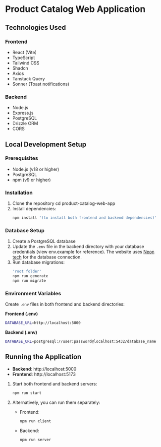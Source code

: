 

# Product Catalog Web Application

## Technologies Used

### Frontend

- React (Vite)
- TypeScript
- Tailwind CSS
- Shadcn
- Axios
- Tanstack Query
- Sonner (Toast notifications)

### Backend

- Node.js
- Express.js
- PostgreSQL
- Drizzle ORM
- CORS

## Local Development Setup

### Prerequisites

- Node.js (v18 or higher)
- PostgreSQL
- npm (v9 or higher)



### Installation

1. Clone the repository cd product-catalog-web-app
2. Install dependencies:
   ```bash
   npm install '(to install both frontend and backend dependencies)'
   ```

### Database Setup

1. Create a PostgreSQL database
2. Update the `.env` file in the backend directory with your database credentials (view env.example for reference). The website uses [Neon tech](https://neon.tech) for the database connection.
3. Run database migrations:
   ```bash
   'root folder'
   npm run generate
   npm run migrate
   ```

### Environment Variables

Create `.env` files in both frontend and backend directories:

**Frontend (.env)**

```bash
DATABASE_URL=http://localhost:5000
```

**Backend (.env)**

```bash
DATABASE_URL=postgresql://user:password@localhost:5432/database_name
```

## Running the Application

- **Backend**: http://localhost:5000  
- **Frontend**: http://localhost:5173

1. Start both frontend and backend servers:

   ```bash
   npm run start

   ```

2. Alternatively, you can run them separately:
   - Frontend:
     ```bash
     npm run client
     ```
   - Backend:
     ```bash
     npm run server
     ```
